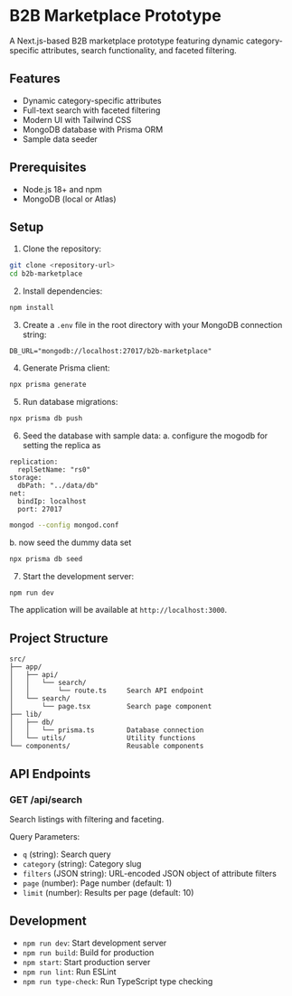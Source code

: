 # B2B Marketplace Prototype

A Next.js-based B2B marketplace prototype featuring dynamic category-specific attributes, search functionality, and faceted filtering.

## Features

- Dynamic category-specific attributes
- Full-text search with faceted filtering
- Modern UI with Tailwind CSS
- MongoDB database with Prisma ORM
- Sample data seeder

## Prerequisites

- Node.js 18+ and npm
- MongoDB (local or Atlas)

## Setup

1. Clone the repository:
```bash
git clone <repository-url>
cd b2b-marketplace
```

2. Install dependencies:
```bash
npm install
```

3. Create a `.env` file in the root directory with your MongoDB connection string:
```
DB_URL="mongodb://localhost:27017/b2b-marketplace"
```

4. Generate Prisma client:
```bash
npx prisma generate
```

5. Run database migrations:
```bash
npx prisma db push
```

6. Seed the database with sample data:
a. configure the mogodb for setting the replica as
```
replication:
  replSetName: "rs0"
storage:
  dbPath: "../data/db"
net:
  bindIp: localhost
  port: 27017 
```
```bash
mongod --config mongod.conf 
```
b. now seed the dummy data set
```bash
npx prisma db seed
```

7. Start the development server:
```bash
npm run dev
```

The application will be available at `http://localhost:3000`.

## Project Structure

```
src/
├── app/
│   ├── api/
│   │   └── search/
│   │       └── route.ts     Search API endpoint
│   └── search/
│       └── page.tsx         Search page component
├── lib/
│   ├── db/
│   │   └── prisma.ts        Database connection
│   └── utils/               Utility functions
└── components/              Reusable components
```

## API Endpoints

### GET /api/search

Search listings with filtering and faceting.

Query Parameters:
- `q` (string): Search query
- `category` (string): Category slug
- `filters` (JSON string): URL-encoded JSON object of attribute filters
- `page` (number): Page number (default: 1)
- `limit` (number): Results per page (default: 10)

## Development

- `npm run dev`: Start development server
- `npm run build`: Build for production
- `npm start`: Start production server
- `npm run lint`: Run ESLint
- `npm run type-check`: Run TypeScript type checking 
